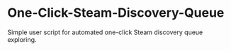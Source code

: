 # One-Click-Steam-Discovery-Queue
Simple user script for automated one-click Steam discovery queue exploring.
